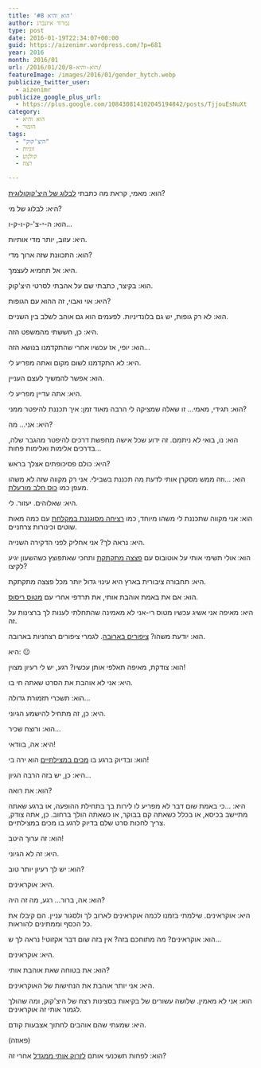 ```yaml
---
title: 'הוא והיא #8'
author: נמרוד איזנברג
type: post
date: 2016-01-19T22:34:07+00:00
guid: https://aizenimr.wordpress.com/?p=681
year: 2016
month: 2016/01
url: /2016/01/20/הוא-והיא-8/
featureImage: /images/2016/01/gender_hytch.webp
publicize_twitter_user:
  - aizenimr
publicize_google_plus_url:
  - https://plus.google.com/108430814102045194842/posts/TjjouEsNuXt
category:
  - הוא והיא
  - הומור
tags:
  - "היצ'קוק"
  - זוגיות
  - קולנוע
  - רצח

---
```

<span lang="he-IL">הוא</span><span lang="en-US">: </span><span lang="he-IL">מאמי</span><span lang="en-US">, </span><span lang="he-IL">קראת מה כתבתי <a href="http://yasmineg.com/2016/01/16/strangers-on-a-blog/">לבלוג של היצ'קוקולוגית</a>?</span>

<span lang="he-IL">היא</span><span lang="en-US">: </span><span lang="he-IL">לבלוג של מי</span><span lang="en-US">?</span>

<span lang="he-IL">הוא</span><span lang="en-US">: </span><span lang="he-IL">ה</span><span lang="en-US">-</span><span lang="he-IL">י</span><span lang="en-US">-</span><span lang="he-IL">צ</span><span lang="en-US">'-</span><span lang="he-IL">ק</span><span lang="en-US">-</span><span lang="he-IL">ו</span><span lang="en-US">-</span><span lang="he-IL">ק</span><span lang="en-US">-</span><span lang="he-IL">ו</span><span lang="en-US">...</span>

<span lang="he-IL">היא</span><span lang="en-US">: </span><span lang="he-IL">עזוב</span><span lang="en-US">, </span><span lang="he-IL">יותר מדי אותיות</span><span lang="en-US">.</span>

<span lang="he-IL">הוא</span><span lang="en-US">: </span><span lang="he-IL">התכוונת שזה ארוך מדי</span><span lang="en-US">?</span>

<span lang="he-IL">היא</span><span lang="en-US">: </span><span lang="he-IL">אל תחמיא לעצמך</span><span lang="en-US">.</span>

<span lang="he-IL">הוא</span><span lang="en-US">: </span><span lang="he-IL">בקיצר</span><span lang="en-US">, </span><span lang="he-IL">כתבתי שם על אהבתי לסרטי היצ</span><span lang="en-US">'</span><span lang="he-IL">קוק</span><span lang="en-US">.</span>

<span lang="he-IL">היא</span><span lang="en-US">: </span><span lang="he-IL">אוי ואבוי</span><span lang="en-US">, </span><span lang="he-IL">זה ההוא עם הגופות</span><span lang="en-US">?</span>

<span lang="he-IL">הוא</span><span lang="en-US">: </span><span lang="he-IL">לא רק גופות</span><span lang="en-US">, </span><span lang="he-IL">יש גם בלונדיניות</span><span lang="en-US">. </span><span lang="he-IL">לפעמים הוא גם אוהב לשלב בין השניים</span><span lang="en-US">.</span>

<span lang="he-IL">היא</span><span lang="en-US">: </span><span lang="he-IL">כן</span><span lang="en-US">, </span><span lang="he-IL">חששתי מהמשפט הזה</span><span lang="en-US">.</span>

<span lang="he-IL">הוא</span><span lang="en-US">: </span><span lang="he-IL">יופי</span><span lang="en-US">, </span><span lang="he-IL">אז עכשיו אחרי שהתקדמנו בנושא הזה</span><span lang="en-US">...</span>

<span lang="he-IL">היא</span><span lang="en-US">: </span><span lang="he-IL">לא התקדמנו לשום מקום ואתה מפריע לי</span><span lang="en-US">.</span>

<span lang="he-IL">הוא</span><span lang="en-US">: </span><span lang="he-IL">אפשר להמשיך לעצם העניין</span><span lang="en-US">.</span>

<span lang="he-IL">היא</span><span lang="en-US">: </span><span lang="he-IL">אתה עדיין מפריע לי</span><span lang="en-US">.</span>

<span lang="he-IL">הוא</span><span lang="en-US">: </span><span lang="he-IL">תגידי</span><span lang="en-US">, </span><span lang="he-IL">מאמי… זו שאלה שמציקה לי הרבה מאוד זמן</span><span lang="en-US">: </span><span lang="he-IL">איך תכננת להיפטר ממני</span><span lang="en-US">?</span>

<span lang="he-IL">היא</span><span lang="en-US">: </span><span lang="he-IL">אני… מה</span><span lang="en-US">?</span>

<span lang="he-IL">הוא</span><span lang="en-US">: </span><span lang="he-IL">נו</span><span lang="en-US">, </span><span lang="he-IL">בואי לא ניתמם</span><span lang="en-US">. </span><span lang="he-IL">זה ידוע שכל אישה מחפשת דרכים להיפטר מהגבר שלה</span><span lang="en-US">, </span><span lang="he-IL">בדרכים אלימות ואלימות פחות</span><span lang="en-US">...</span>

<span lang="he-IL">היא</span><span lang="en-US">: </span><span lang="he-IL">כולם פסיכופתים אצלך בראש</span><span lang="en-US">? </span>

<span lang="he-IL">הוא</span><span lang="en-US">: ...</span><span lang="he-IL">וזה ממש מסקרן אותי לדעת מה תכננת בשבילי</span><span lang="en-US">. </span><span lang="he-IL">אני רק מקווה שזה לא משהו מעפן כמו <a href="https://www.youtube.com/watch?v=Kk8FW9atXuw">כוס חלב מורעלת</a></span><span lang="en-US">.</span>

<span lang="he-IL">היא</span><span lang="en-US">: </span><span lang="he-IL">שאלוהים</span><span lang="en-US">. </span><span lang="he-IL">יעזור</span><span lang="en-US">. </span><span lang="he-IL">לי</span><span lang="en-US">.</span>

<span lang="he-IL">הוא</span><span lang="en-US">: </span><span lang="he-IL">אני מקווה שתכננת לי משהו מיוחד</span><span lang="en-US">, </span><span lang="he-IL">כמו <a href="https://www.youtube.com/watch?v=0WtDmbr9xyY">רציחה מסוגננת במקלחת</a> עם כמה מאות שוטים וכינורות צרחניים</span><span lang="en-US">.</span>

<span lang="he-IL">היא</span><span lang="en-US">: </span><span lang="he-IL">נראה לך</span><span lang="en-US">? </span><span lang="he-IL">אני אחליק לפני הדקירה השנייה</span><span lang="en-US">.</span>

<span lang="he-IL">הוא</span><span lang="en-US">: </span><span lang="he-IL">אולי תשימי אותי על אוטובוס עם <a href="https://www.youtube.com/watch?v=qukz70OaYf0">פצצה מתקתקת</a> ותחכי שאתפוצץ כשהשעון יגיע לקיצו</span><span lang="en-US">?</span>

<span lang="he-IL">היא</span><span lang="en-US">: </span><span lang="he-IL">תחבורה ציבורית בארץ היא עינוי גדול יותר מכל פצצה מתקתקת</span><span lang="en-US">.</span>

<span lang="he-IL">הוא</span><span lang="en-US">: </span><span lang="he-IL">אם את באמת אוהבת אותי</span><span lang="en-US">, </span><span lang="he-IL">את תרדפי אחרי עם <a href="https://www.youtube.com/watch?v=EK1o6ixoe_I">מטוס ריסוס</a></span><span lang="en-US">.</span>

<span lang="he-IL">היא</span><span lang="en-US">: </span><span lang="he-IL">מאיפה אני אשיג עכשיו מטוס רי</span><span lang="en-US">-</span><span lang="he-IL">אני לא מאמינה שהתחלתי לענות לך ברצינות על זה</span><span lang="en-US">.</span>

<span lang="he-IL">הוא</span><span lang="en-US">: </span><span lang="he-IL">יודעת משהו</span><span lang="en-US">? </span><span lang="he-IL"><a href="https://www.youtube.com/watch?v=Xei_IKhp9tU">ציפורים בארובה</a></span><span lang="en-US">. </span><span lang="he-IL">לגמרי ציפורים רצחניות בארובה</span><span lang="en-US">.</span>

<span lang="he-IL">היא</span><span lang="en-US">: 😐</span>

<span lang="he-IL">הוא</span><span lang="en-US">: צודקת, מאיפה תאלפי אותן עכשיו? רגע, יש לי רעיון מצוין!</span>

<span lang="he-IL">היא</span><span lang="en-US">: אני לא אוהבת את הסרט שאתה חי בו.</span>

<span lang="he-IL">הוא</span><span lang="en-US">: תשכרי תזמורת גדולה...</span>

<span lang="he-IL">היא</span><span lang="en-US">: כן, זה מתחיל להישמע הגיוני.</span>

<span lang="he-IL">הוא</span><span lang="en-US">: ורוצח שכיר...</span>

<span lang="he-IL">היא</span><span lang="en-US">: אה, בוודאי!</span>

<span lang="he-IL">הוא</span><span lang="en-US">: ובדיוק ברגע בו <a href="https://www.youtube.com/watch?v=pjCLKo-ib4I">מכים במצילתיים</a> הוא ירה בי!</span>

<span lang="he-IL">היא</span><span lang="en-US">: כן, יש בזה הרבה הגיון...</span>

<span lang="he-IL">הוא</span><span lang="en-US">: את רואה?</span>

<span lang="he-IL">היא</span><span lang="en-US">: ...כי באמת שום דבר לא מפריע לו לירות בך בתחילת ההופעה, או ברגע שאתה מתיישב בכיסא, או בכלל כשאתה קם בבוקר, או כשאתה הולך ברחוב. כן, אתה צודק, צריך לחכות סרט שלם בדיוק לרגע בו מכים במצילתיים.</span>

<span lang="he-IL">הוא</span><span lang="en-US">: זה ערוך היטב!</span>

<span lang="he-IL">היא</span><span lang="en-US">: זה לא הגיוני.</span>

הוא: יש לך רעיון יותר טוב?

היא: אוקראינים.

הוא: אה, ברור... רגע, מה זה היה?

היא: אוקראינים. שילמתי בזמנו לכמה אוקראינים לארוב לך ולסגור עניין. הם קיבלו את כל הכסף וממתינים להוראות.

הוא: אוקראינים? מה מתוחכם בזה? אין בזה שום דבר אקזוטי! נראה לך ש...

היא: אוקראינים.

הוא: את בטוחה שאת אוהבת אותי?

היא: אני יותר אוהבת את הנחישות של האוקראינים.

הוא: אני לא מאמין. שלושה עשורים של בקיאות בסצינות רצח של היצ'קוק, ומה שהולך לגמור אותי זה אוקראינים.

היא: שמעתי שהם אוהבים לחתוך אצבעות קודם.

(פאוזה)

הוא: לפחות תשכנעי אותם [לזרוק אותי ממגדל][1] אחרי זה?

 [1]: https://www.youtube.com/watch?v=GjPCk494e5Q
